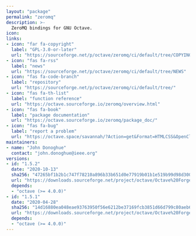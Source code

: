 ```yaml
---
layout: "package"
permalink: "zeromq"
description: >-
  ZeroMQ bindings for GNU Octave.
icon:
links:
- icon: "far fa-copyright"
  label: "GPL-3.0-or-later"
  url: "https://sourceforge.net/p/octave/zeromq/ci/default/tree/COPYING"
- icon: "fas fa-rss"
  label: "news"
  url: "https://sourceforge.net/p/octave/zeromq/ci/default/tree/NEWS"
- icon: "fas fa-code-branch"
  label: "repository"
  url: "https://sourceforge.net/p/octave/zeromq/ci/default/tree/"
- icon: "fas fa-th-list"
  label: "function reference"
  url: "https://octave.sourceforge.io/zeromq/overview.html"
- icon: "fas fa-book"
  label: "package documentation"
  url: "https://octave.sourceforge.io/zeromq/package_doc/"
- icon: "fas fa-bug"
  label: "report a problem"
  url: "https://octave.space/savannah/?Action=get&Format=HTMLCSS&OpenClosed=open&Title=[octave%20forge]%20(zeromq)"
maintainers:
- name: "John Donoghue"
  contact: "john.donoghue@ieee.org"
versions:
- id: "1.5.2"
  date: "2020-10-13"
  sha256: "47265bf1b2b1c747f78210a896b33b651d0e77919b01b1e519b99d98d30001a2"
  url: "https://downloads.sourceforge.net/project/octave/Octave%20Forge%20Packages/Individual%20Package%20Releases/zeromq-1.5.2.tar.gz"
  depends:
  - "octave (>= 4.0.0)"
- id: "1.5.1"
  date: "2020-04-28"
  sha256: "14d16880ea048eae93763950f56e6212be37169fcb3851d66d799c80aeb6287b"
  url: "https://downloads.sourceforge.net/project/octave/Octave%20Forge%20Packages/Individual%20Package%20Releases/zeromq-1.5.1.tar.gz"
  depends:
  - "octave (>= 4.0.0)"
---
```

